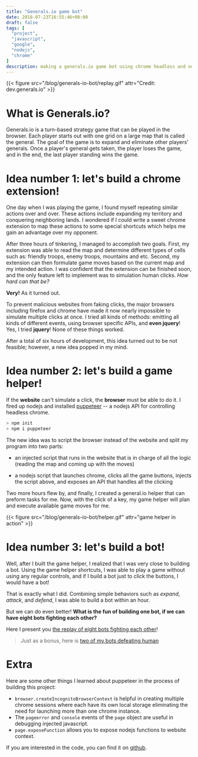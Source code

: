 ```yaml
---
title: "Generals.io game bot"
date: 2018-07-23T16:55:46+08:00
draft: false
tags: [
  "project",
  "javascript",
  "google",
  "nodejs",
  "chrome"
]
description: making a generals.io game bot using chrome headless and nodejs
---
```


{{< figure src="/blog/generals-io-bot/replay.gif" attr="Credit: dev.generals.io" >}}

# What is Generals.io?

Generals.io is a turn-based strategy game that can be played in the browser. Each player starts out with one grid on a large map that is called the general. The goal of the game is to expand and eliminate other players' generals. Once a player's general gets taken, the player loses the game, and in the end, the last player standing wins the game.

# Idea number 1: let's build a chrome extension!

One day when I was playing the game, I found myself repeating similar actions over and over. These actions include expanding my territory and conquering neighboring lands. I wondered if I could write a sweet chrome extension to map these actions to some special shortcuts which helps me gain an advantage over my opponent.

After three hours of tinkering, I managed to accomplish two goals. First, my extension was able to read the map and determine different types of cells such as: friendly troops, enemy troops, mountains and etc. Second, my extension can then formulate game moves based on the current map and my intended action. I was confident that the extension can be finished soon, and the only feature left to implement was to simulation human clicks. *How hard can that be?*

**Very!** As it turned out.

To prevent malicious websites from faking clicks, the major browsers including firefox and chrome have made it now nearly impossible to simulate multiple clicks at once. I tried all kinds of methods: emitting all kinds of different events, using browser specific APIs, and **even jquery**! Yes, I tried **jquery**! None of these things worked.

After a total of six hours of development, this idea turned out to be not feasible; however, a new idea popped in my mind.

# Idea number 2: let's build a game helper!

If the **website** can't simulate a click, the **browser** must be able to do it. I fired up nodejs and installed [puppeteer](https://github.com/GoogleChrome/puppeteer) -- a nodejs API for controlling headless chrome.

```bash
> npm init
> npm i puppeteer
```

The new idea was to script the browser instead of the website and split my program into two parts:

* an injected script that runs in the website that is in charge of all the logic (reading the map and coming up with the moves)

* a nodejs script that launches chrome, clicks all the game buttons, injects the script above, and exposes an API that handles all the clicking

Two more hours flew by, and finally, I created a general.io helper that can preform tasks for me. Now, with the click of a key, my game helper will plan and execute available game moves for me.

{{< figure src="/blog/generals-io-bot/helper.gif" attr="game helper in action" >}}

# Idea number 3: let's build a bot!

Well, after I built the game helper, I realized that I was very close to building a bot. Using the game helper shortcuts, I was able to play a game without using any regular controls, and if I build a bot just to click the buttons, I would have a bot!

That is exactly what I did. Combining simple behaviors such as *expand*, *attack*, and *defend*, I was able to build a bot within an hour.

But we can do even better! **What is the fun of building one bot, if we can have eight bots fighting each other?**

Here I present you [the replay of eight bots fighting each other](http://generals.io/replays/B5coA8nXX)!

> Just as a bonus, here is [two of my bots defeating human](http://generals.io/replays/HdAVQDnm7)

# Extra

Here are some other things I learned about puppeteer in the process of building this project:

* `browser.createIncognitoBrowserContext` is helpful in creating multiple chrome sessions where each have its own local storage eliminating the need for launching more than one chrome instance.
* The `pageerror` and `console` events of the `page` object are useful in debugging injected javascript.
* `page.exposeFunction` allows you to expose nodejs functions to website context.

If you are interested in the code, you can find it on [github](https://github.com/tcode2k16/generals_helper).